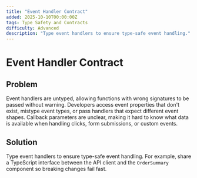 ```yaml
---
title: "Event Handler Contract"
added: 2025-10-10T00:00:00Z
tags: Type Safety and Contracts
difficulty: Advanced
description: "Type event handlers to ensure type-safe event handling."
---
```

# Event Handler Contract

## Problem

Event handlers are untyped, allowing functions with wrong signatures to be passed without warning. Developers access event properties that don't exist, mistype event types, or pass handlers that expect different event shapes. Callback parameters are unclear, making it hard to know what data is available when handling clicks, form submissions, or custom events.

## Solution

Type event handlers to ensure type-safe event handling. For example, share a TypeScript interface between the API client and the `OrderSummary` component so breaking changes fail fast.
